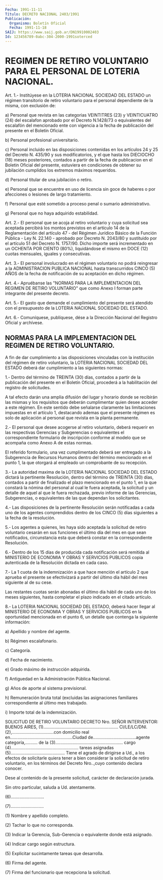```yaml
---
Fecha: 1991-11-11
Título: DECRETO NACIONAL 2403/1991
Publicación:
  Organismo: Boletín Oficial
  Fecha: 1991-11-18
SAIJ: https://www.saij.gob.ar/DN19910002403
Id: 123456789-0abc-304-2000-1991soterced
---
```

# REGIMEN DE RETIRO VOLUNTARIO PARA EL PERSONAL DE LOTERIA NACIONAL.

<a id="1"></a>
Art. 1.- Institúyese en la LOTERIA NACIONAL SOCIEDAD DEL ESTADO un régimen  transitorio  de  retiro  voluntario  para  el  personal dependiente de la misma, con exclusión de:

a) Personal  que  revista  en  las  categorias  VEINTITRES (23) y VEINTICUATRO  (24) del escalafon aprobado por el Decreto  N.1428/73 o equivalentes  del escalafón del mencionado ente con vigencia a la fecha  de publicación  del  presente  en  el  Boletín  Oficial.

b) Personal profesional universitario.

c) Personal  incluido  en  las  disposiciones  contenidas  en  los artículos 24 y 25 del Decreto N. 435/90 y sus modificatorios, y el que hasta los  DIECIOCHO  (18) meses posteriores, contados a partir de la fecha de publicacion  en  el  Boletin  Oficial  del presente, estuviera  en  condiciones  de obtener su jubilación cumplidos  los extremos máximos requeridos.

d) Personal titular de una jubilación o retiro.

e) Personal que se encuentre  en  uso  de  licencia  sin  goce  de haberes  o  por  afecciones  o  lesiones  de largo tratamiento.

f)  Personal  que  esté  sometido  a  proceso  penal    o  sumario administrativo.

g) Personal que no haya adquirido estabilidad.

<a id="2"></a>
Art. 2.- El personal que se acoja al retiro voluntario y cuya solicitud sea aceptada  percibirá  los  montos  previstos  en  el artículo 14 de la Reglamentación del artículo 47 - del Régimen Jurídico Básico de la Función Pública - Ley N. 22.140 - aprobado por Decreto N. 2043/80 y sustituido por el artículo 51 del Decreto N. 1757/90. Dicho importe será incrementado en un OCHENTA POR CIENTO (80%), liquidándose el mismo en DOCE (12) cuotas mensuales, iguales y consecutivas.

<a id="3"></a>
Art. 3.- El personal involucrado en el régimen voluntario no podrá reingresar a la ADMINISTRACION PUBLICA NACIONAL hasta transcurridos CINCO (5) AÑOS de la fecha de notificación de su aceptación en dicho régimen.

<a id="4"></a>
Art. 4.- Apruébanse las "NORMAS PARA LA IMPLEMENTACION DEL REGIMEN DE RETIRO VOLUNTARIO" que como Anexo I forman parte integrante del presente decreto.

<a id="5"></a>
Art. 5.- El gasto que demande el cumplimiento del presente será atendido con el presupuesto de la LOTERIA NACIONAL SOCIEDAD DEL ESTADO.

<a id="6"></a>
Art. 6.- Comuníquese, publíquese, dése a la Dirección Nacional del Registro Oficial y archívese.

## NORMAS  PARA  LA  IMPLEMENTACION  DEL REGIMEN DE RETIRO VOLUNTARIO.

<a id="1"></a>
A fin de dar cumplimiento a las disposiciones vinculadas con la institución del régimen de retiro voluntario, la LOTERIA NACIONAL SOCIEDAD DEL ESTADO deberá dar cumplimiento a las siguientes normas:

1.- Dentro del término de TREINTA (30) días, contados a partir de la publicación del presente en el Boletín Oficial, procederá a la habilitación del registro de solicitudes.

A tal efecto darán una amplia difusión del lugar y horario donde se recibirán las mismas y los requisitos que deberán cumplimentar quien desee acceder a este régimen. En este sentido debe señalarse claramente las limitaciones impuestas en el artículo 1, destacando ademas que el presente régimen es solo de aplicación al personal que revista en la planta permanente.

2.- El personal que desee acogerse al retiro voluntario, deberá requerir en las respectivas Gerencias y Subgerencias o equivalentes el correspondiente formulario de inscripción conforme al modelo que se acompaña como Anexo A de estas normas.

El referido formulario, una vez cumplimentado deberá ser entregado a la Subgerencia de Recursos Humanos dentro del término mencionado en el punto 1, la que otorgará al empleado un comprobante de su recepción.

3.- La autoridad maxima de la LOTERIA NACIONAL SOCIEDAD DEL ESTADO dictará la pertinente Resolución, dentro del término de TREINTA (30) días, contados a partir de finalizado el plazo mencionado en el punto 1, en la que constará la nómina del personal al cual le fuera aceptada, la solicitud y un detalle de aquel al que le fuera rechazada, previo informe de las Gerencias, Subgerencias, o equivalentes de las que dependan los solicitantes.

4.- Las disposiciones de la pertinente Resolución serán notificadas a cada uno de los agentes comprendidos dentro de los CINCO (5) días siguientes a la fecha de la resolución.

5.- Los agentes a quienes, les haya sido aceptada la solicitud de retiro voluntario cesarán en sus funciones el último día del mes en que sean notificados, circunstancia esta que deberá constar en la correspondiente Resolución.

6.- Dentro de los 15 días de producida cada notificación será remitida al MINISTERIO DE ECONOMIA Y OBRAS Y SERVICIOS PUBLICOS copia autenticada de la Resolución dictada en cada caso.

7.- La 1 cuota de la indemnización a que hace mención el artículo 2 que aprueba el presente se efectivizará a partir del último día hábil del mes siguiente al de su cese.

Las restantes cuotas serán abonadas el último día hábil de cada uno de los meses siguientes, hasta completar el plazo indicado  en el citado artículo.

8.- La LOTERIA NACIONAL SOCIEDAD DEL ESTADO, deberá hacer llegar al MINISTERIO DE ECONOMIA Y OBRAS Y SERVICIOS PUBLICOS en la oportunidad mencionada en el punto 6, un detalle que contenga la siguiente información:

a) Apellido y nombre del agente.

b) Régimen escalafonario.

c) Categoría.

d) Fecha de nacimiento.

e) Grado máximo de instrucción adquirida.

f) Antiguedad en la Administración Pública Nacional.

g) Años de aporte al sistema previsional.

h) Remuneración bruta total (excluidas las asignaciones familiares correspondiente al último mes trabajado.

i) Importe total de la indemnización.

<a id="2"></a>
SOLICITUD DE RETIRO VOLUNTARIO                         DECRETO Nro.  SEÑOR INTERVENTOR:               BUENOS AIRES,  (1)............................................................. CI/LE/LC/DNI.(2),..................................con domicilio real en...................................................Ciudad de...................................agente categoría,.......... de la (3)....................................................... cargo (4)....................................................... tareas asignadas (5)............................................  Tiene el agrado de dirigirse a Ud.,  a los efectos de solicitarle quiera tener a bien considerar la solicitud de retiro voluntario, en los términos del Decreto Nro..,cuyo contenido declara conocer.

Dese al contenido de la presente solicitud, carácter de declaración jurada.

Sin otro particular, saluda a Ud. atentamente.

(6)...........................

(7)...........................

(1) Nombre y apellido completo.

(2) Tachar lo que no corresponda.

(3) Indicar la Gerencia, Sub-Gerencia o equivalente donde está asignado.

(4) Indicar cargo según estructura.

(5) Explicitar sucintamente tareas que desarrolla.

(6) Firma del agente.

(7) Firma del funcionario que recepciona la solicitud.